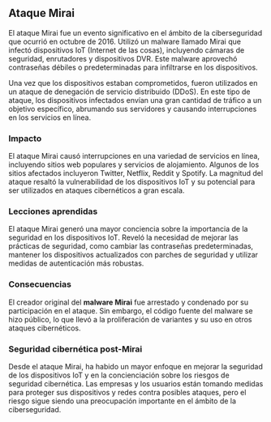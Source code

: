 ## Ataque Mirai

El ataque Mirai fue un evento significativo en el ámbito de la ciberseguridad que ocurrió en octubre de 2016. Utilizó un malware llamado Mirai que infectó dispositivos IoT (Internet de las cosas), incluyendo cámaras de seguridad, enrutadores y dispositivos DVR. Este malware aprovechó contraseñas débiles o predeterminadas para infiltrarse en los dispositivos.

Una vez que los dispositivos estaban comprometidos, fueron utilizados en un ataque de denegación de servicio distribuido (DDoS). En este tipo de ataque, los dispositivos infectados envían una gran cantidad de tráfico a un objetivo específico, abrumando sus servidores y causando interrupciones en los servicios en línea.

### Impacto

El ataque Mirai causó interrupciones en una variedad de servicios en línea, incluyendo sitios web populares y servicios de alojamiento. Algunos de los sitios afectados incluyeron Twitter, Netflix, Reddit y Spotify. La magnitud del ataque resaltó la vulnerabilidad de los dispositivos IoT y su potencial para ser utilizados en ataques cibernéticos a gran escala.

### Lecciones aprendidas

El ataque Mirai generó una mayor conciencia sobre la importancia de la seguridad en los dispositivos IoT. Reveló la necesidad de mejorar las prácticas de seguridad, como cambiar las contraseñas predeterminadas, mantener los dispositivos actualizados con parches de seguridad y utilizar medidas de autenticación más robustas.

### Consecuencias

El creador original del **malware Mirai** fue arrestado y condenado por su participación en el ataque. Sin embargo, el código fuente del malware se hizo público, lo que llevó a la proliferación de variantes y su uso en otros ataques cibernéticos.

### Seguridad cibernética post-Mirai

Desde el ataque Mirai, ha habido un mayor enfoque en mejorar la seguridad de los dispositivos IoT y en la concienciación sobre los riesgos de seguridad cibernética. Las empresas y los usuarios están tomando medidas para proteger sus dispositivos y redes contra posibles ataques, pero el riesgo sigue siendo una preocupación importante en el ámbito de la ciberseguridad.
